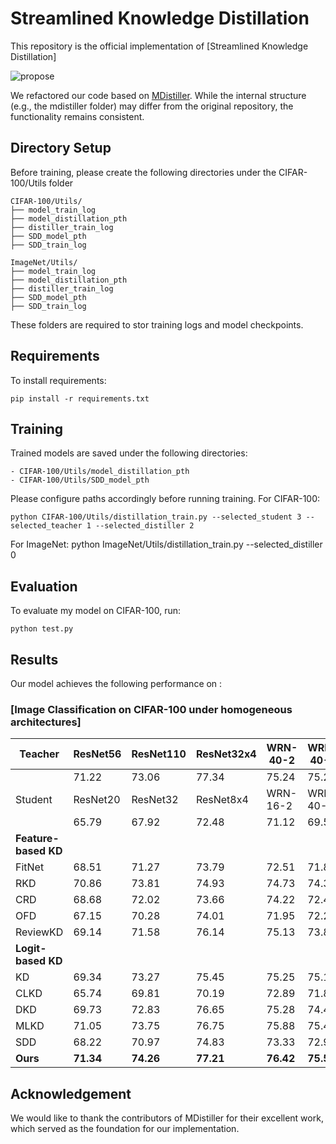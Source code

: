 # Streamlined Knowledge Distillation

This repository is the official implementation of [Streamlined Knowledge Distillation]

![propose](https://github.com/user-attachments/assets/f9fae55f-be82-4a20-a61e-5cdd3a2238ce)

We refactored our code based on [MDistiller](https://github.com/megvii-research/mdistiller).
While the internal structure (e.g., the mdistiller folder) may differ from the original repository, the functionality remains consistent.

## Directory Setup
Before training, please create the following directories under the CIFAR-100/Utils folder
```
CIFAR-100/Utils/
├── model_train_log
├── model_distillation_pth
├── distiller_train_log
├── SDD_model_pth
├── SDD_train_log
```
```
ImageNet/Utils/
├── model_train_log
├── model_distillation_pth
├── distiller_train_log
├── SDD_model_pth
├── SDD_train_log
```
These folders are required to stor training logs and model checkpoints.

## Requirements

To install requirements:

```setup
pip install -r requirements.txt
```

## Training

Trained models are saved under the following directories:
```
- CIFAR-100/Utils/model_distillation_pth
- CIFAR-100/Utils/SDD_model_pth
```
Please configure paths accordingly before running training.
For CIFAR-100:
```train
python CIFAR-100/Utils/distillation_train.py --selected_student 3 --selected_teacher 1 --selected_distiller 2
```

For ImageNet:
python ImageNet/Utils/distillation_train.py --selected_distiller 0


## Evaluation

To evaluate my model on CIFAR-100, run:

```eval
python test.py
```

## Results

Our model achieves the following performance on :

### [Image Classification on CIFAR-100 under homogeneous architectures]

| Teacher    | ResNet56 | ResNet110 | ResNet32x4 | WRN-40-2     | WRN-40-2     | VGG13 |
|------------|----------|-----------|------------|--------------|--------------|--------|
|            | 71.22    | 73.06     | 77.34      | 75.24        | 75.24        | 72.00  |
| Student    | ResNet20 | ResNet32 | ResNet8x4   | WRN-16-2     | WRN-40-1     | VGG13  |
|            | 65.79    | 67.92     | 72.48      | 71.12        | 69.54        | 68.19  |
| **Feature-based KD** |          |           |            |              |              |        |
| FitNet     | 68.51    | 71.27     | 73.79      | 72.51        | 71.85        | 71.75  |
| RKD        | 70.86    | 73.81     | 74.93      | 74.73        | 74.30        | 72.05  |
| CRD        | 68.68    | 72.02     | 73.66      | 74.22        | 72.44        | 72.74  |
| OFD        | 67.15    | 70.28     | 74.01      | 71.95        | 72.21        | 73.75  |
| ReviewKD   | 69.14    | 71.58     | 76.14      | 75.13        | 73.82        | 73.26  |
| **Logit-based KD**   |          |           |            |              |              |        |
| KD         | 69.34    | 73.27     | 75.45      | 75.25        | 75.12        | 71.35  |
| CLKD       | 65.74    | 69.81     | 70.19      | 72.89        | 71.89        | 72.46  |
| DKD        | 69.73    | 72.83     | 76.65      | 75.28        | 74.40        | 71.81  |
| MLKD       | 71.05    | 73.75     | 76.75      | 75.88        | 75.45        | 72.42  |
| SDD        | 68.22    | 70.97     | 74.83      | 73.33        | 72.94        | 73.09  |
| **Ours**   | **71.34**| **74.26** | **77.21**  | **76.42**    | **75.56**    | **74.10** |


## Acknowledgement

We would like to thank the contributors of MDistiller for their excellent work, which served as the foundation for our implementation.
